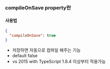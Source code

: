 ### compileOnSave property란

#### 사용법

```json
{
  "compileOnSave": true
}
```

- 저장하면 자동으로 컴파일 해주는 기능
- default false
- vs 2015 with TypeScript 1.8.4 이상부터 적용가능
